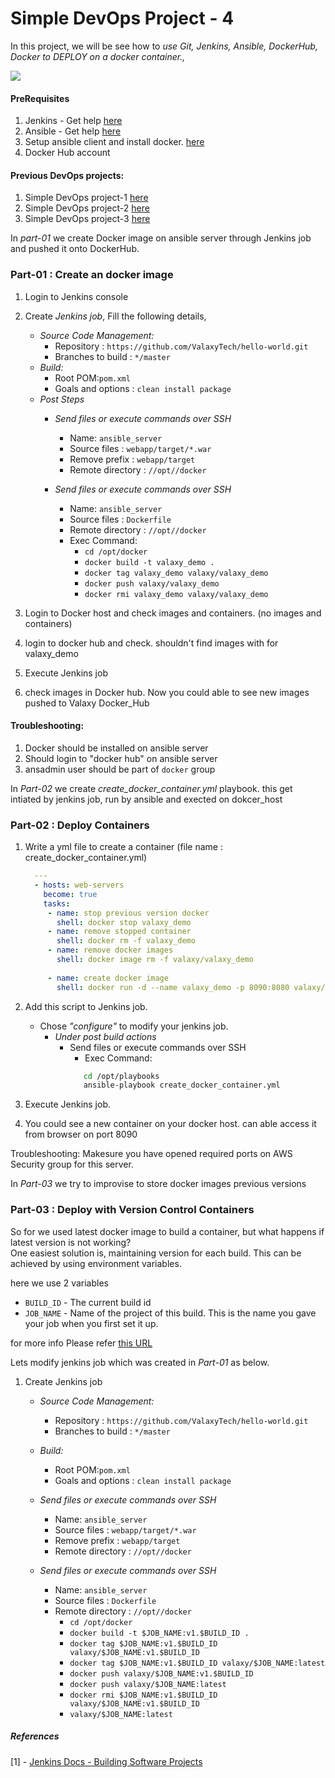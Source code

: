 # Simple DevOps Project - 4



In this project, we will be see how to *use Git, Jenkins, Ansible, DockerHub, Docker to DEPLOY on a docker container.,*



![](https://github.com/ValaxyTech/DevOpsDemos/blob/master/SimpeDevOpsProjects/images/Project-4.png)

#### PreRequisites
1. Jenkins - Get help [here](https://www.youtube.com/watch?v=M32O4Yv0ANc)
1. Ansible - Get help [here](https://www.youtube.com/watch?v=79xFyOc_eEY)
1. Setup ansible client and install docker. [here](https://www.youtube.com/watch?v=nMLQgXf8tZ0)
1. Docker Hub account 

#### Previous DevOps projects:

1. Simple DevOps project-1 [here](https://www.youtube.com/watch?v=Z9G5stlXoyg)
1. Simple DevOps project-2 [here](https://www.youtube.com/watch?v=nE4b9mW2ym0)
1. Simple DevOps project-3 [here](https://www.youtube.com/watch?v=nMLQgXf8tZ0)

In *part-01* we create Docker image on ansible server through Jenkins job and pushed it onto DockerHub. 

### Part-01 : Create an docker image 
    
1. Login to Jenkins console
1. Create *Jenkins job*, Fill the following details,
   - *Source Code Management:*
      - Repository : `https://github.com/ValaxyTech/hello-world.git`
      - Branches to build : `*/master`  
   - *Build:*
     - Root POM:`pom.xml`
     - Goals and options : `clean install package`
   - *Post Steps*
     - *Send files or execute commands over SSH*
       - Name: `ansible_server`
       - Source files	: `webapp/target/*.war`
       - Remove prefix	: `webapp/target`
       - Remote directory	: `//opt//docker`

     - *Send files or execute commands over SSH*
       - Name: `ansible_server`
       - Source files	: `Dockerfile`
       - Remote directory	: `//opt//docker`
       - Exec Command: 
	      - `cd /opt/docker`
          - `docker build -t valaxy_demo .`
	      - `docker tag valaxy_demo valaxy/valaxy_demo`
          - `docker push valaxy/valaxy_demo`
          - `docker rmi valaxy_demo valaxy/valaxy_demo`
              
1. Login to Docker host and check images and containers. (no images and containers)

1. login to docker hub and check. shouldn't find images with for valaxy_demo 

1. Execute Jenkins job

1. check images in Docker hub. Now you could able to see new images pushed to Valaxy Docker_Hub

#### Troubleshooting:
1. Docker should be installed on ansible server 
1. Should login to "docker hub" on ansible server
1. ansadmin user should be part of `docker` group

In *Part-02* we create *create_docker_container.yml* playbook. this get intiated by jenkins job, run by ansible and exected on dokcer_host

### Part-02 : Deploy Containers

1. Write a yml file to create a container (file name : create_docker_container.yml)
   ```yaml
     ---
     - hosts: web-servers
       become: true
       tasks:
        - name: stop previous version docker
          shell: docker stop valaxy_demo
        - name: remove stopped container
          shell: docker rm -f valaxy_demo	  
        - name: remove docker images
          shell: docker image rm -f valaxy/valaxy_demo
          
        - name: create docker image
          shell: docker run -d --name valaxy_demo -p 8090:8080 valaxy/valaxy_demo

1. Add this script to Jenkins job.
   - Chose *"configure"* to modify your jenkins job. 
     - *Under post build actions*
        - Send files or execute commands over SSH
          - Exec Command: 
          ```sh
             cd /opt/playbooks
             ansible-playbook create_docker_container.yml
            ```
          
1. Execute Jenkins job. 

1. You could see a new container on your docker host. can able access it from browser on port 8090

Troubleshooting: 
Makesure you have opened required ports on AWS Security group for this server. 

In *Part-03* we try to improvise to store docker images previous versions

### Part-03 : Deploy with Version Control Containers 

So for we used latest docker image to build a container, but what happens if latest version is not working?  
One easiest solution is, maintaining version for each build. This can be achieved by using environment variables. 

here we use 2 variables 
- `BUILD_ID` -  The current build id
- `JOB_NAME` - Name of the project of this build. This is the name you gave your job when you first set it up.

for more info Please refer [this URL](https://wiki.jenkins.io/display/JENKINS/Building+a+software+project)

Lets modify jenkins job which was created in *Part-01* as below.

1. Create Jenkins job 
   - *Source Code Management:*
      - Repository : `https://github.com/ValaxyTech/hello-world.git`
      - Branches to build : `*/master`  
   - *Build:*
     - Root POM:`pom.xml`
     - Goals and options : `clean install package`
 
   - *Send files or execute commands over SSH*
     - Name: `ansible_server`
     - Source files	: `webapp/target/*.war`
     - Remove prefix	: `webapp/target`
     - Remote directory	: `//opt//docker`

   - *Send files or execute commands over SSH*
     - Name: `ansible_server`
     - Source files	: `Dockerfile`
     - Remote directory	: `//opt//docker`
      	- `cd /opt/docker`
        - `docker build -t $JOB_NAME:v1.$BUILD_ID .`
        - `docker tag $JOB_NAME:v1.$BUILD_ID valaxy/$JOB_NAME:v1.$BUILD_ID`
        - `docker tag $JOB_NAME:v1.$BUILD_ID valaxy/$JOB_NAME:latest`
        - `docker push valaxy/$JOB_NAME:v1.$BUILD_ID`
        - `docker push valaxy/$JOB_NAME:latest`
        - `docker rmi $JOB_NAME:v1.$BUILD_ID valaxy/$JOB_NAME:v1.$BUILD_ID` 
        - `valaxy/$JOB_NAME:latest`
##### References
[1] - [Jenkins Docs - Building Software Projects](https://wiki.jenkins.io/display/JENKINS/Building+a+software+project)
